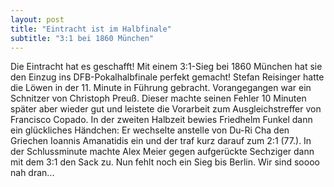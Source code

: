 ```yaml
---
layout: post
title: "Eintracht ist im Halbfinale"
subtitle: "3:1 bei 1860 München"
---
```


Die Eintracht hat es geschafft! Mit einem 3:1-Sieg bei 1860 München hat sie den Einzug ins DFB-Pokalhalbfinale perfekt gemacht! Stefan Reisinger hatte die Löwen in der 11. Minute in Führung gebracht. Vorangegangen war ein Schnitzer von Christoph Preuß. Dieser machte seinen Fehler 10 Minuten später aber wieder gut und leistete die Vorarbeit zum Ausgleichstreffer von Francisco Copado. In der zweiten Halbzeit bewies Friedhelm Funkel dann ein glückliches Händchen: Er wechselte anstelle von Du-Ri Cha den Griechen Ioannis Amanatidis ein und der traf kurz darauf zum 2:1 (77.). In der Schlussminute machte Alex Meier gegen aufgerückte Sechziger dann mit dem 3:1 den Sack zu. Nun fehlt noch ein Sieg bis Berlin. Wir sind soooo nah dran...


